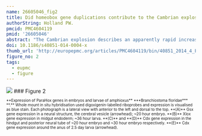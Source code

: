 ```yaml
---
name: 26605046_fig2
title: Did homeobox gene duplications contribute to the Cambrian explosion?
authorString: Holland PW.
pmcid: PMC4604119
pmid: '26605046'
abstract: "The Cambrian explosion describes an apparently rapid increase in the diversity of bilaterian animals around 540-515 million years ago. Bilaterian animals explore the world in three-dimensions deploying forward-facing sense organs, a brain, and an anterior mouth; they possess muscle blocks enabling efficient crawling and burrowing in sediments, and they typically have an efficient 'through-gut' with separate mouth and anus to process bulk food and eject waste, even when burrowing in sediment. A variety of ecological, environmental, genetic, and developmental factors have been proposed as possible triggers and correlates of the Cambrian explosion, and it is likely that a combination of factors were involved. Here, I focus on a set of developmental genetic changes and propose these are part of the mix of permissive factors. I describe how ANTP-class homeobox genes, which encode transcription factors involved in body patterning, increased in number in the bilaterian stem lineage and earlier. These gene duplications generated a large array of ANTP class genes, including three distinct gene clusters called NK, Hox, and ParaHox. Comparative data supports the idea that NK genes were deployed primarily to pattern the bilaterian mesoderm, Hox genes coded position along the central nervous system, and ParaHox genes most likely originally specified the mouth, midgut, and anus of the newly evolved through-gut. It is proposed that diversification of ANTP class genes played a role in the Cambrian explosion by contributing to the patterning systems used to build animal bodies capable of high-energy directed locomotion, including active burrowing."
doi: 10.1186/s40851-014-0004-x
thumb_url: 'http://europepmc.org/articles/PMC4604119/bin/40851_2014_4_Fig2_HTML.gif'
figure_no: 2
tags:
  - eupmc
  - figure
---
```

<img src='http://europepmc.org/articles/PMC4604119/bin/40851_2014_4_Fig2_HTML.jpg' style='max-height: 300px'>
### Figure 2
<p style='font-size: 10px;'>**Expression of ParaHox genes in embryos and larvae of amphioxus** ***Branchiostoma floridae*** **.** Whole mount in situ hybridisation used digoxigenin-labelled riboprobes and expression is visualised as blue stain. Each photograph is a lateral view with anterior to the left and dorsal to the top. **(A)** Gsx gene expression in a neural structure, the cerebral vesicle (arrowhead); ~20 hour embryo. **(B)** Xlox gene expression in midgut endoderm; ~36 hour larva. **(C)** and **(D)** Cdx gene expression in the hindgut and posterior neural tube of ~20 hour embryo and ~30 hour embryo respectively. **(E)** Cdx gene expression around the anus of 2.5 day larva (arrowhead).</p>
